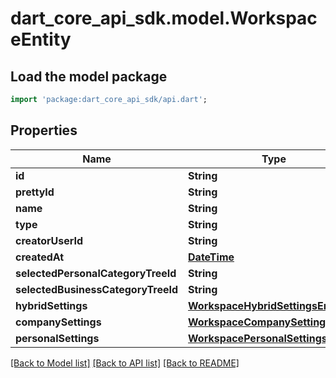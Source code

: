 # dart_core_api_sdk.model.WorkspaceEntity

## Load the model package
```dart
import 'package:dart_core_api_sdk/api.dart';
```

## Properties
Name | Type | Description | Notes
------------ | ------------- | ------------- | -------------
**id** | **String** |  | 
**prettyId** | **String** |  | 
**name** | **String** |  | 
**type** | **String** |  | 
**creatorUserId** | **String** |  | 
**createdAt** | [**DateTime**](DateTime.md) |  | 
**selectedPersonalCategoryTreeId** | **String** |  | [optional] 
**selectedBusinessCategoryTreeId** | **String** |  | [optional] 
**hybridSettings** | [**WorkspaceHybridSettingsEntity**](WorkspaceHybridSettingsEntity.md) |  | [optional] 
**companySettings** | [**WorkspaceCompanySettingsEntity**](WorkspaceCompanySettingsEntity.md) |  | [optional] 
**personalSettings** | [**WorkspacePersonalSettingsEntity**](WorkspacePersonalSettingsEntity.md) |  | [optional] 

[[Back to Model list]](../README.md#documentation-for-models) [[Back to API list]](../README.md#documentation-for-api-endpoints) [[Back to README]](../README.md)


